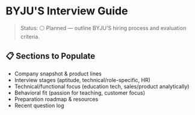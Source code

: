# BYJU'S Interview Guide

>Status: ⚪ Planned — outline BYJU'S hiring process and evaluation criteria.

## 📋 Sections to Populate

- Company snapshot & product lines
- Interview stages (aptitude, technical/role-specific, HR)
- Technical/functional focus (education tech, sales/product analytically)
- Behavioral fit (passion for teaching, customer focus)
- Preparation roadmap & resources
- Recent question log
